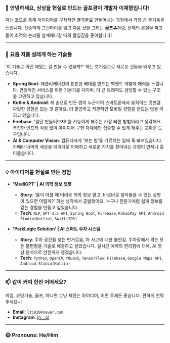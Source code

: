 ### 👋 안녕하세요, 상상을 현실로 만드는 골프광이 개발자 이재형입니다!

저는 코드를 통해 아이디어를 구체적인 결과물로 만들어내는 과정에서 가장 큰 즐거움을 느낍니다. 신중하게 그린라이를 읽고 다음 샷을 그리는 **골프⛳️**처럼, 문제의 본질을 파고들어 최적의 논리를 설계해나갈 때의 몰입감을 좋아합니다!

---

### 🌱 요즘 저를 설레게 하는 기술들

'이 기술로 어떤 재밌는 걸 만들 수 있을까?' 하는 호기심으로 새로운 것들을 배우고 있습니다.

- **Spring Boot**: 애플리케이션의 튼튼한 뼈대를 만드는 백엔드 개발에 매력을 느낍니다. 안정적인 서비스를 위한 기본기를 다지며, 더 큰 트래픽도 감당할 수 있는 구조를 고민하고 있습니다.
- **Kotlin & Android**: 제 손으로 만든 앱이 누군가의 스마트폰에서 움직이는 것만큼 짜릿한 경험은 없는 것 같아요. 더 깔끔하고 직관적인 모바일 경험을 만드는 법을 익히고 있습니다.
- **Firebase**: '일단 만들어보자!'를 가능하게 해주는 가장 빠른 방법이라고 생각해요. 복잡한 인프라 걱정 없이 아이디어 구현 자체에만 집중할 수 있게 해주는 고마운 도구입니다.
- **AI & Computer Vision**: 컴퓨터에게 '보는 법'을 가르치는 일에 푹 빠져있습니다. 카메라 너머의 세상을 데이터로 이해하고 새로운 가치를 찾아내는 과정이 언제나 흥미롭습니다.

---

### 💡 아이디어를 현실로 만든 경험

- **'MediGPT' | AI 의학 정보 챗봇**
  - **Story**: '몸이 아플 때 어려운 의학 정보 말고, 바로바로 알아들을 수 있는 설명이 있으면 어떨까?' 하는 생각에서 출발했어요. 누구나 전문가처럼 쉽게 정보를 얻는 경험을 만들고 싶었습니다.
  - **Tech**: `NLP`, `GPT-3.5 API`, `Spring Boot`, `Firebase`, `KakaoPay API`, `Android Studio(Kotlin)`, `Swift(IOS)`

- **'ParkLogic Solution' | AI 스마트 주차 시스템**
  - **Story**: 주차 공간을 찾는 번거로움, 차 사고에 대한 불안감. 주차장에서 겪는 모든 불편함을 기술로 해결하고 싶었습니다. 실시간 예약의 편리함에 더해, AI 영상 분석으로 안전까지 챙겼습니다.
  - **Tech**: `Python`, `OpenCV`, `YOLOv5`, `TensorFlow`, `Firebase`, `Google Maps API`, `Android Studio(Kotlin)`

---

### 📫 같이 커피 한잔 어떠세요?

취업, 코딩기술, 골프, 아니면 그냥 재밌는 아이디어, 어떤 주제든 좋습니다. 편하게 연락주세요~!

- **Email**: `lt5020@naver.com`
- **Instagram**: [jn._.ol](https://www.instagram.com/jn._.ol/)

---

### 😄 Pronouns: He/Him
